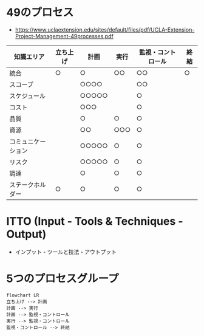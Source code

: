 # 49のプロセス
- https://www.uclaextension.edu/sites/default/files/pdf/UCLA-Extension-Project-Management-49processes.pdf

|知識エリア|立ち上げ|計画|実行|監視・コントロール|終結
|---|---|---|---|---|---|
|統合|○|○ |○○|○○|○|
|スコープ|  |○○○○|   |○○|   |
|スケジュール|  |○○○○○|   |○|   |
|コスト|  |○○○|   |○|   |
|品質|  |○|○|○|   |
|資源|  |○○|○○○|○|   |
|コミュニケーション|  |○○○○○|○|○|   |
|リスク|  |○○○○○|○|○|  |
|調達|  |○|○|○|   |
|ステークホルダー|○|○|○|○|   |
# ITTO (Input - Tools & Techniques - Output)
- インプット - ツールと技法 - アウトプット
# 5つのプロセスグループ
```mermaid
flowchart LR
立ち上げ --> 計画
計画 --> 実行
計画 --> 監視・コントロール
実行 --> 監視・コントロール
監視・コントロール --> 終結
```
